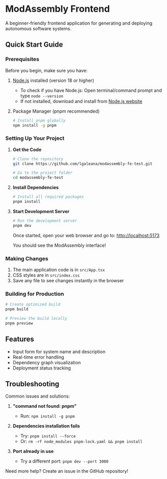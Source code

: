 # ModAssembly Frontend

A beginner-friendly frontend application for generating and deploying autonomous software systems.

## Quick Start Guide

### Prerequisites
Before you begin, make sure you have:
1. [Node.js](https://nodejs.org/) installed (version 18 or higher)
   - To check if you have Node.js: Open terminal/command prompt and type `node --version`
   - If not installed, download and install from [Node.js website](https://nodejs.org/)

2. Package Manager (pnpm recommended)
   ```bash
   # Install pnpm globally
   npm install -g pnpm
   ```

### Setting Up Your Project
1. **Get the Code**
   ```bash
   # Clone the repository
   git clone https://github.com/lgaleana/modassembly-fe-test.git

   # Go to the project folder
   cd modassembly-fe-test
   ```

2. **Install Dependencies**
   ```bash
   # Install all required packages
   pnpm install
   ```

3. **Start Development Server**
   ```bash
   # Run the development server
   pnpm dev
   ```

   Once started, open your web browser and go to:
   [http://localhost:5173](http://localhost:5173)

   You should see the ModAssembly interface!

### Making Changes
1. The main application code is in `src/App.tsx`
2. CSS styles are in `src/index.css`
3. Save any file to see changes instantly in the browser

### Building for Production
```bash
# Create optimized build
pnpm build

# Preview the build locally
pnpm preview
```

## Features
- Input form for system name and description
- Real-time error handling
- Dependency graph visualization
- Deployment status tracking

## Troubleshooting
Common issues and solutions:

1. **"command not found: pnpm"**
   - Run: `npm install -g pnpm`

2. **Dependencies installation fails**
   - Try: `pnpm install --force`
   - Or: `rm -rf node_modules pnpm-lock.yaml && pnpm install`

3. **Port already in use**
   - Try a different port: `pnpm dev --port 3000`

Need more help? Create an issue in the GitHub repository!
